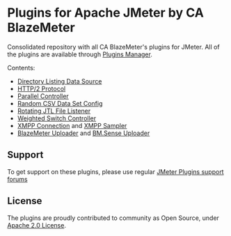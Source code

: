 # Plugins for Apache JMeter by CA BlazeMeter
Consolidated repository with all CA BlazeMeter's plugins for JMeter. All of the plugins are available through [Plugins Manager](https://jmeter-plugins.org/wiki/PluginsManager/).

Contents:
 - [Directory Listing Data Source](directory-listing/DirectoryListing.md)
 - [HTTP/2 Protocol](http2/README.md)
 - [Parallel Controller](parallel/Parallel.md)
 - [Random CSV Data Set Config ](random-csv-data-set/RandomCSVDataSetConfig.md)
 - [Rotating JTL File Listener](rotating-listener/RotatingListener.md)
 - [Weighted Switch Controller](wsc/WeightedSwitchController.md)
 - [XMPP Connection](xmpp/XMPPConnection.md) and [XMPP Sampler](xmpp/XMPPSampler.md)  
 - [BlazeMeter Uploader](sense-uploader/BlazeMeterUploader.md) and [BM.Sense Uploader](sense-uploader/LoadosophiaUploader.md)

## Support

To get support on these plugins, please use regular [JMeter Plugins support forums](https://groups.google.com/forum/#!forum/jmeter-plugins)

## License

The plugins are proudly contributed to community as Open Source, under [Apache 2.0 License](LICENSE).
